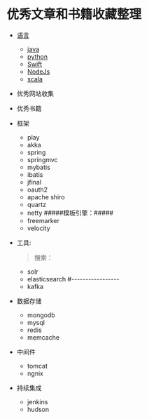 优秀文章和书籍收藏整理
=======================
* [语言](#语言)
    * [java](#java)
    * [python](#python)
    * [Swift](#Swift)
    * [NodeJs](#NodeJs)
    * [scala](#scala)

* 优秀网站收集



* 优秀书籍



* 框架
    * play
    * akka
    * spring
    * springmvc
    * mybatis
    * ibatis
    * jfinal
    * oauth2
    * apache shiro
    * quartz
    * netty
    #####模板引擎：#####
    * freemarker
    * velocity






* 工具:
    > 搜索：
    * solr
    * elasticsearch
    #-----------------
    * kafka



* 数据存储
    * mongodb
    * mysql
    * redis
    * memcache

* 中间件
    * tomcat
    * ngnix

* 持续集成
    * jenkins
    * hudson


